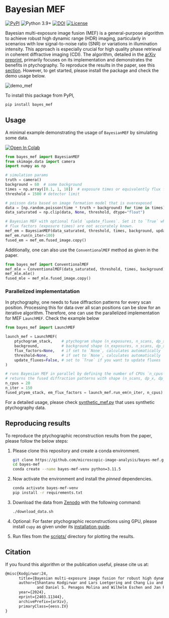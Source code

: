 # Bayesian MEF
[![PyPI](https://img.shields.io/pypi/v/bayes_mef)](https://pypi.org/project/bayes_mef/)
![Python 3.9+](https://img.shields.io/badge/python-3.9+-green.svg)
[![DOI](https://zenodo.org/badge/769216428.svg)](https://zenodo.org/doi/10.5281/zenodo.11103003)
[![License](https://img.shields.io/badge/License-BSD_3--Clause-purple.svg)](https://opensource.org/licenses/BSD-3-Clause)

Bayesian multi-exposure image fusion (MEF) is a general-purpose algorithm to achieve robust high dynamic range (HDR) imaging, particularly in scenarios with low signal-to-noise ratio (SNR) or variations in illumination intensity. This approach is especially crucial for high quality phase retrieval in coherent diffractive imaging (CDI). The algorithm, detailed in the [arXiv preprint](https://arxiv.org/abs/2403.11344), primarily focuses on its implementation and demonstrates the benefits in ptychography. To reproduce the results in the paper, see this [section](#reproducing-results). However, to get started, please install the package and check the demo usage below.

![demo_mef](https://github.com/microscopic-image-analysis/bayes-mef/assets/64919085/d00a8c5e-5e53-4b7e-856b-381cc99523ba)

To install this package from PyPI, 
```bash
pip install bayes_mef
```

## Usage

A minimal example demonstrating the usage of `BayesianMEF` by simulating some data.

[![Open In Colab](https://colab.research.google.com/assets/colab-badge.svg)](https://colab.research.google.com/github/microscopic-image-analysis/bayes-mef/blob/main/demo.ipynb)

```python
from bayes_mef import BayesianMEF
from skimage.data import camera
import numpy as np

# simulation params
truth = camera()
background = 60  # some background
times = np.array([0.1, 1, 10])  # exposure times or equivalently flux factors
threshold = 1500 # detector limit

# poisson data based on image formation model that is overexposed
data = [np.random.poisson(time * truth + background) for time in times]
data_saturated = np.clip(data, None, threshold, dtype="float")

# Bayesian MEF with optional field `update_fluxes`. Set it to `True` when
# flux factors (exposure times) are not accurately known.
mef_em = BayesianMEF(data_saturated, threshold, times, background, update_fluxes=False)
mef_em.run(n_iter=100)
fused_em = mef_em.fused_image.copy()
```

Additionally, one can also use the `ConventionalMEF` method as given in the paper.

```python
from bayes_mef import ConventionalMEF
mef_mle = ConventionalMEF(data_saturated, threshold, times, background)
mef_mle.mle()
fused_mle = mef_mle.fused_image.copy()
```
### Parallelized implementatation

In ptychography, one needs to fuse diffraction patterns for every scan position. Processing this for data over all scan positions can be slow for an iterative algorithm. Therefore, one can use the parallelized implementation for MEF `LaunchMEF`. Check the example below

```python
from bayes_mef import LaunchMEF

launch_mef = LaunchMEF(
    ptychogram_stack,    # ptychogram shape (n_exposures, n_scans, dp_x, dp_y)
    background,          # background shape (n_exposures, n_scans, dp_x, dp_y)
    flux_factors=None,   # if set to `None`, calculates automatically
    threshold=None,      # if set to `None`, calculates automatically
    update_fluxes=False, # set to `True` if you want to update fluxes
)

# runs Bayesian MEF in parallel by defining the number of CPUs `n_cpus`;
# returns the fused diffraction patterns with shape (n_scans, dp_x, dp_y) and updated flux factors
n_cpus = 20
n_iter = 150
fused_ptyem_stack, em_flux_factors = launch_mef.run_em(n_iter, n_cpus)
```

For a detailed usage, please check [synthetic_mef.py](scripts/synthetic_mef.py) that uses synthetic ptychography data.

## Reproducing results

To reproduce the ptychographic reconstruction results from the paper, please follow the below steps:

1. Please clone this repository and create a conda environment.
   ```bash
   git clone https://github.com/microscopic-image-analysis/bayes-mef.git
   cd bayes-mef
   conda create --name bayes-mef-venv python=3.11.5 
   ```
2. Now activate the environment and install the *pinned* dependencies.
   ```bash
   conda activate bayes-mef-venv
   pip install -r requirements.txt
   ```
3. Download the data from [Zenodo](https://zenodo.org/doi/10.5281/zenodo.10964222) with the following command:
   ```bash
   ./download_data.sh
   ```

4. Optional: For faster ptychographic reconstructions using GPU, please install `cupy` as given under its [installation guide](https://docs.cupy.dev/en/stable/install.html).

5. Run files from the [scripts/](scripts) directory for plotting the results.

## Citation
If you found this algorithm or the publication useful, please cite us at:
```tex
@misc{Kodgirwar:24,
      title={Bayesian multi-exposure image fusion for robust high dynamic range ptychography}, 
      author={Shantanu Kodgirwar and Lars Loetgering and Chang Liu and Aleena Joseph and Leona Licht
              and Daniel S. Penagos Molina and Wilhelm Eschen and Jan Rothhardt and Michael Habeck},
      year={2024},
      eprint={2403.11344},
      archivePrefix={arXiv},
      primaryClass={eess.IV}
}
```


